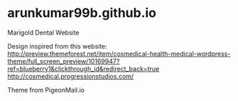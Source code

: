 # arunkumar99b.github.io
Marigold Dental Website

Design inspired from this website:
http://preview.themeforest.net/item/cosmedical-health-medical-wordpress-theme/full_screen_preview/10169947?ref=blueberry1&clickthrough_id&redirect_back=true
http://cosmedical.progressionstudios.com/

Theme from PigeonMail.io
